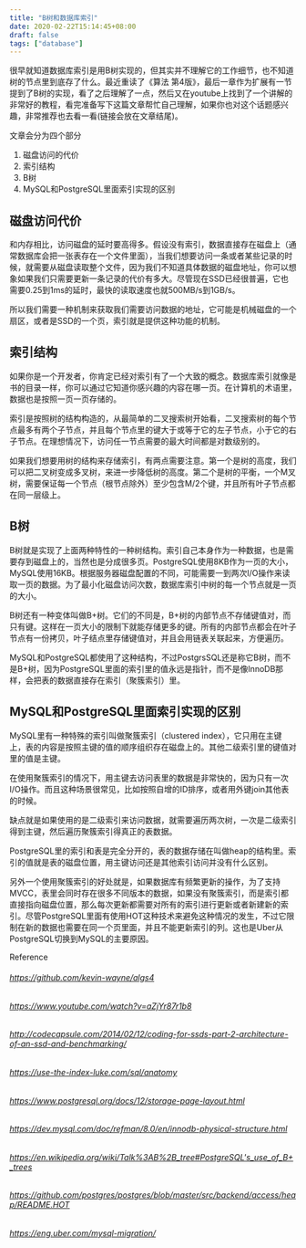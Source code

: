 ```yaml
---
title: "B树和数据库索引"
date: 2020-02-22T15:14:45+08:00
draft: false
tags: ["database"]
---
```


很早就知道数据库索引是用B树实现的，但其实并不理解它的工作细节，也不知道树的节点里到底存了什么。最近重读了《算法 第4版》，最后一章作为扩展有一节提到了B树的实现，看了之后理解了一点，然后又在youtube上找到了一个讲解的非常好的教程，看完准备写下这篇文章帮忙自己理解，如果你也对这个话题感兴趣，非常推荐也去看一看(链接会放在文章结尾)。

文章会分为四个部分
1. 磁盘访问的代价
2. 索引结构
3. B树
4. MySQL和PostgreSQL里面索引实现的区别

## 磁盘访问代价

和内存相比，访问磁盘的延时要高得多。假设没有索引，数据直接存在磁盘上（通常数据库会把一张表存在一个文件里面），当我们想要访问一条或者某些记录的时候，就需要从磁盘读取整个文件，因为我们不知道具体数据的磁盘地址，你可以想象如果我们只需要更新一条记录的代价有多大。尽管现在SSD已经很普遍，它也需要0.25到1ms的延时，最快的读取速度也就500MB/s到1GB/s。

所以我们需要一种机制来获取我们需要访问数据的地址，它可能是机械磁盘的一个扇区，或者是SSD的一个页，索引就是提供这种功能的机制。

## 索引结构

如果你是一个开发者，你肯定已经对索引有了一个大致的概念。数据库索引就像是书的目录一样，你可以通过它知道你感兴趣的内容在哪一页。在计算机的术语里，数据也是按照一页一页存储的。

索引是按照树的结构构造的，从最简单的二叉搜索树开始看，二叉搜索树的每个节点最多有两个子节点，并且每个节点里的键大于或等于它的左子节点，小于它的右子节点。在理想情况下，访问任一节点需要的最大时间都是对数级别的。

如果我们想要用树的结构来存储索引，有两点需要注意。第一个是树的高度，我们可以把二叉树变成多叉树，来进一步降低树的高度。第二个是树的平衡，一个M叉树，需要保证每一个节点（根节点除外）至少包含M/2个键，并且所有叶子节点都在同一层级上。

## B树

B树就是实现了上面两种特性的一种树结构。索引自己本身作为一种数据，也是需要存到磁盘上的，当然也是分成很多页。PostgreSQL使用8KB作为一页的大小，MySQL使用16KB。根据服务器磁盘配置的不同，可能需要一到两次I/O操作来读取一页的数据。为了最小化磁盘访问次数，数据库索引中树的每一个节点就是一页的大小。

B树还有一种变体叫做B+树。它们的不同是，B+树的内部节点不存储键值对，而只有键。这样在一页大小的限制下就能存储更多的键。所有的内部节点都会在叶子节点有一份拷贝，叶子结点里存储键值对，并且会用链表关联起来，方便遍历。

MySQL和PostgreSQL都使用了这种结构，不过PostgrsSQL还是称它B树，而不是B+树，因为PostgreSQL里面的索引里的值永远是指针，而不是像InnoDB那样，会把表的数据直接存在索引（聚簇索引）里。


## MySQL和PostgreSQL里面索引实现的区别

MySQL里有一种特殊的索引叫做聚簇索引（clustered index），它只用在主键上，表的内容是按照主键的值的顺序组织存在磁盘上的。其他二级索引里的键值对里的值是主键。

在使用聚簇索引的情况下，用主键去访问表里的数据是非常快的，因为只有一次I/O操作。而且这种场景很常见，比如按照自增的ID排序，或者用外键join其他表的时候。

缺点就是如果使用的是二级索引来访问数据，就需要遍历两次树，一次是二级索引得到主键，然后遍历聚簇索引得真正的表数据。

PostgreSQL里的索引和表是完全分开的，表的数据存储在叫做heap的结构里。索引的值就是表的磁盘位置，用主键访问还是其他索引访问并没有什么区别。

另外一个使用聚簇索引的好处就是，如果数据库有频繁更新的操作，为了支持MVCC，表里会同时存在很多不同版本的数据，如果没有聚簇索引，而是索引都直接指向磁盘位置，那么每次更新都需要对所有的索引进行更新或者新建新的索引。尽管PostgreSQL里面有使用HOT这种技术来避免这种情况的发生，不过它限制在新的数据也需要在同一个页里面，并且不能更新索引的列。这也是Uber从PostgreSQL切换到MySQL的主要原因。


Reference

###### https://github.com/kevin-wayne/algs4

###### https://www.youtube.com/watch?v=aZjYr87r1b8

###### http://codecapsule.com/2014/02/12/coding-for-ssds-part-2-architecture-of-an-ssd-and-benchmarking/

###### https://use-the-index-luke.com/sql/anatomy

###### https://www.postgresql.org/docs/12/storage-page-layout.html

###### https://dev.mysql.com/doc/refman/8.0/en/innodb-physical-structure.html

###### https://en.wikipedia.org/wiki/Talk%3AB%2B_tree#PostgreSQL's_use_of_B+_trees

###### https://github.com/postgres/postgres/blob/master/src/backend/access/heap/README.HOT

###### https://eng.uber.com/mysql-migration/